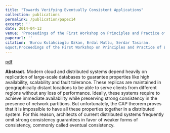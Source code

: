 ```yaml
---
title: "Towards Verifying Eventually Consistent Applications"
collection: publications
permalink: /publication/papec14
excerpt: ''
date: 2014-04-13
venue: 'Proceedings of the First Workshop on Principles and Practice of Eventual Consistency (PaPEC)'
paperurl: ''
citation: 'Burcu Kulahcioglu Ozkan, Erdal Mutlu, Serdar Tasiran.
&quot;Proceedings of the First Workshop on Principles and Practice of Eventual Consistency (PaPEC).'
---
```


[pdf](https://dl.acm.org/doi/10.1145/2596631.2596638)

**Abstract.** Modern cloud and distributed systems depend heavily on replication of large-scale databases to guarantee properties like high availability, scalability and fault tolerance. These replicas are maintained in geographically distant locations to be able to serve clients from different regions without any loss of performance. Ideally, these systems require to achieve immediate availability while preserving strong consistency in the presence of network partitions. But unfortunately, the CAP theorem proves that it is impossible to have all these properties together in a distributed system. For this reason, architects of current distributed systems frequently omit strong consistency guarantees in favor of weaker forms of consistency, commonly called eventual consistency.



